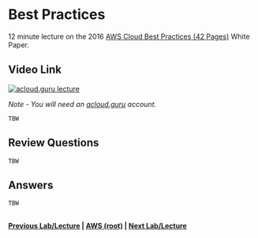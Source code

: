 Best Practices
======

12 minute lecture on the 2016 [AWS Cloud Best Practices (42 Pages)](https://d0.awsstatic.com/whitepapers/AWS_Cloud_Best_Practices.pdf) White Paper.

  
## Video Link

[![acloud.guru lecture](https://i.imgur.com/kONYvIl.png)](https://acloud.guru/course/aws-certified-solutions-architect-associate/learn/223c8538-772d-867a-a3c9-52f71df9e637/architecting-best-practices/watch)

*Note - You will need an [acloud.guru](acloud.guru) account.*


    TBW
    
 
## Review Questions

    TBW
    
## Answers

    TBW

## 

**[Previous Lab/Lecture](whitepapers-101.md) | [AWS (root)](../readme.adoc) | [Next Lab/Lecture](whitepapers-waf-intro.md)**
